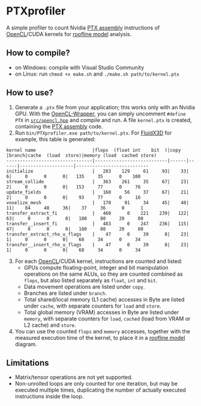 # PTXprofiler
A simple profiler to count Nvidia [PTX assembly](https://docs.nvidia.com/cuda/parallel-thread-execution/) instructions of [OpenCL](https://github.com/ProjectPhysX/OpenCL-Wrapper)/CUDA kernels for [roofline model](https://en.wikipedia.org/wiki/Roofline_model) analysis.

## How to compile?
- on Windows: compile with Visual Studio Community
- on Linux: run `chmod +x make.sh` and `./make.sh path/to/kernel.ptx`

## How to use?
1. Generate a `.ptx` file from your application; this works only with an Nvidia GPU. With the [OpenCL-Wrapper](https://github.com/ProjectPhysX/OpenCL-Wrapper), you can simply uncomment `#define PTX` in [`src/opencl.hpp`](https://github.com/ProjectPhysX/OpenCL-Wrapper/blob/master/src/opencl.hpp#L4) and compile and run. A file `kernel.ptx` is created, containing the [PTX assembly](https://docs.nvidia.com/cuda/parallel-thread-execution/) code.
2. Run `bin/PTXprofiler.exe path/to/kernel.ptx`. For [FluidX3D](https://github.com/ProjectPhysX/FluidX3D) for example, this table is generated:
```
kernel name                     |flops  (float int    bit  )|copy  |branch|cache  (load  store)|memory (load  cached store)
--------------------------------|---------------------------|------|------|--------------------|---------------------------
initialize                      |   283    129     61     93|    33|     6|     0      0      0|   135     35      0    100
stream_collide                  |   363    261     35     67|    23|     2|     0      0      0|   153     77      0     76
update_fields                   |   160     56     37     67|    21|     2|     0      0      0|    93     77      0     16
voxelize_mesh                   |   170     91     34     45|    40|    11|    84     48     36|    37     36      0      1
transfer_extract_fi             |   460      0    221    239|   122|    63|     0      0      0|   180     80     20     80
transfer__insert_fi             |   483      0    247    236|   115|    47|     0      0      0|   180     80     20     80
transfer_extract_rho_u_flags    |    47      0     39      8|    23|     1|     0      0      0|    68     34      0     34
transfer__insert_rho_u_flags    |    47      0     39      8|    23|     1|     0      0      0|    68     34      0     34
```
3. For each [OpenCL](https://github.com/ProjectPhysX/OpenCL-Wrapper)/CUDA kernel, instructions are counted and listed:
   - GPUs compute floating-point, integer and bit manipulation operations on the same ALUs, so they are counted combined as `flops`, but also listed separately as `float`, `int` and `bit`.
   - Data movement operations are listed under `copy`.
   - Branches are listed under `branch`.
   - Total shared/local memory (L1 cache) accesses in Byte are listed under `cache`, with separate counters for `load` and `store`.
   - Total global memory (VRAM) accesses in Byte are listed under `memory`, with separate counters for `load`, `cached` (load from VRAM or L2 cache) and `store`.
4. You can use the counted `flops` and `memory` accesses, together with the measured execution time of the kernel, to place it in a [roofline model](https://en.wikipedia.org/wiki/Roofline_model) diagram.

## Limitations
- Matrix/tensor operations are not yet supported.
- Non-unrolled loops are only counted for one iteration, but may be executed multiple times, duplicating the number of actually executed instructions inside the loop.